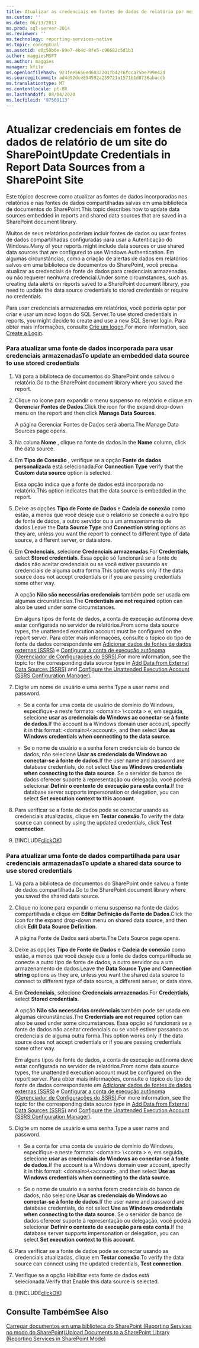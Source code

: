 ```yaml
---
title: Atualizar as credenciais em fontes de dados de relatório por meio de um site do SharePoint | Microsoft Docs
ms.custom: ''
ms.date: 06/13/2017
ms.prod: sql-server-2014
ms.reviewer: ''
ms.technology: reporting-services-native
ms.topic: conceptual
ms.assetid: e0c50b6e-89e7-4b4d-8fe5-c90682c5d1b1
author: maggiesMSFT
ms.author: maggies
manager: kfile
ms.openlocfilehash: 923fee5656ed6032201fb4276fcca75be799e42d
ms.sourcegitcommit: ad4d92dce894592a259721a1571b1d8736abacdb
ms.translationtype: MT
ms.contentlocale: pt-BR
ms.lasthandoff: 08/04/2020
ms.locfileid: "87569113"
---
```

# <a name="update-credentials-in-report-data-sources-from-a-sharepoint-site"></a><span data-ttu-id="de300-102">Atualizar credenciais em fontes de dados de relatório de um site do SharePoint</span><span class="sxs-lookup"><span data-stu-id="de300-102">Update Credentials in Report Data Sources from a SharePoint Site</span></span>
  <span data-ttu-id="de300-103">Este tópico descreve como atualizar as fontes de dados incorporadas nos relatórios e nas fontes de dados compartilhadas salvas em uma biblioteca de documentos do SharePoint.</span><span class="sxs-lookup"><span data-stu-id="de300-103">This topic describes how to update data sources embedded in reports and shared data sources that are saved in a SharePoint document library.</span></span>  
  
 <span data-ttu-id="de300-104">Muitos de seus relatórios poderiam incluir fontes de dados ou usar fontes de dados compartilhadas configuradas para usar a Autenticação do Windows.</span><span class="sxs-lookup"><span data-stu-id="de300-104">Many of your reports might include data sources or use shared data sources that are configured to use Windows Authentication.</span></span> <span data-ttu-id="de300-105">Em algumas circunstâncias, como a criação de alertas de dados em relatórios salvos em uma biblioteca de documentos do SharePoint, você precisa atualizar as credenciais de fonte de dados para credenciais armazenadas ou não requerer nenhuma credencial.</span><span class="sxs-lookup"><span data-stu-id="de300-105">Under some circumstances, such as creating data alerts on reports saved to a SharePoint document library, you need to update the data source credentials to stored credentials or require no credentials.</span></span>  
  
 <span data-ttu-id="de300-106">Para usar credenciais armazenadas em relatórios, você poderia optar por criar e usar um novo logon do SQL Server.</span><span class="sxs-lookup"><span data-stu-id="de300-106">To use stored credentials in reports, you might decide to create and use a new SQL Server login.</span></span> <span data-ttu-id="de300-107">Para obter mais informações, consulte [Crie um logon](../../relational-databases/security/authentication-access/create-a-login.md).</span><span class="sxs-lookup"><span data-stu-id="de300-107">For more information, see [Create a Login](../../relational-databases/security/authentication-access/create-a-login.md).</span></span>  
  
### <a name="to-update-an-embedded-data-source-to-use-stored-credentials"></a><span data-ttu-id="de300-108">Para atualizar uma fonte de dados incorporada para usar credenciais armazenadas</span><span class="sxs-lookup"><span data-stu-id="de300-108">To update an embedded data source to use stored credentials</span></span>  
  
1.  <span data-ttu-id="de300-109">Vá para a biblioteca de documentos do SharePoint onde salvou o relatório.</span><span class="sxs-lookup"><span data-stu-id="de300-109">Go to the SharePoint document library where you saved the report.</span></span>  
  
2.  <span data-ttu-id="de300-110">Clique no ícone para expandir o menu suspenso no relatório e clique em **Gerenciar Fontes de Dados**.</span><span class="sxs-lookup"><span data-stu-id="de300-110">Click the icon for the expand drop-down menu on the report and then click **Manage Data Sources**.</span></span>  
  
     <span data-ttu-id="de300-111">A página Gerenciar Fontes de Dados será aberta.</span><span class="sxs-lookup"><span data-stu-id="de300-111">The Manage Data Sources page opens.</span></span>  
  
3.  <span data-ttu-id="de300-112">Na coluna **Nome** , clique na fonte de dados.</span><span class="sxs-lookup"><span data-stu-id="de300-112">In the **Name** column, click the data source.</span></span>  
  
4.  <span data-ttu-id="de300-113">Em **Tipo de Conexão** , verifique se a opção **Fonte de dados personalizada** está selecionada.</span><span class="sxs-lookup"><span data-stu-id="de300-113">For **Connection Type** verify that the **Custom data source** option is selected.</span></span>  
  
     <span data-ttu-id="de300-114">Essa opção indica que a fonte de dados está incorporada no relatório.</span><span class="sxs-lookup"><span data-stu-id="de300-114">This option indicates that the data source is embedded in the report.</span></span>  
  
5.  <span data-ttu-id="de300-115">Deixe as opções **Tipo de Fonte de Dados** e **Cadeia de conexão** como estão, a menos que você deseje que o relatório se conecte a outro tipo de fonte de dados, a outro servidor ou a um armazenamento de dados.</span><span class="sxs-lookup"><span data-stu-id="de300-115">Leave the **Data Source Type** and **Connection string** options as they are, unless you want the report to connect to different type of data source, a different server, or data store.</span></span>  
  
6.  <span data-ttu-id="de300-116">Em **Credenciais**, selecione **Credenciais armazenadas**.</span><span class="sxs-lookup"><span data-stu-id="de300-116">For **Credentials**, select **Stored credentials**.</span></span> <span data-ttu-id="de300-117">Essa opção só funcionará se a fonte de dados não aceitar credenciais ou se você estiver passando as credenciais de alguma outra forma.</span><span class="sxs-lookup"><span data-stu-id="de300-117">This option works only if the data source does not accept credentials or if you are passing credentials some other way.</span></span>  
  
     <span data-ttu-id="de300-118">A opção **Não são necessárias credenciais** também pode ser usada em algumas circunstâncias.</span><span class="sxs-lookup"><span data-stu-id="de300-118">The **Credentials are not required** option can also be used under some circumstances.</span></span>  
  
     <span data-ttu-id="de300-119">Em alguns tipos de fonte de dados, a conta de execução autônoma deve estar configurada no servidor de relatórios.</span><span class="sxs-lookup"><span data-stu-id="de300-119">From some data source types, the unattended execution account must be configured on the report server.</span></span> <span data-ttu-id="de300-120">Para obter mais informações, consulte o tópico do tipo de fonte de dados correspondente em [Adicionar dados de fontes de dados externas &#40;SSRS&#41;](add-data-from-external-data-sources-ssrs.md) e [Configurar a conta de execução autônoma &#40;Gerenciador de Configurações do SSRS&#41;](../install-windows/configure-the-unattended-execution-account-ssrs-configuration-manager.md).</span><span class="sxs-lookup"><span data-stu-id="de300-120">For more information, see the topic for the corresponding data source type in [Add Data from External Data Sources &#40;SSRS&#41;](add-data-from-external-data-sources-ssrs.md) and [Configure the Unattended Execution Account &#40;SSRS Configuration Manager&#41;](../install-windows/configure-the-unattended-execution-account-ssrs-configuration-manager.md).</span></span>  
  
7.  <span data-ttu-id="de300-121">Digite um nome de usuário e uma senha.</span><span class="sxs-lookup"><span data-stu-id="de300-121">Type a user name and password.</span></span>  
  
    -   <span data-ttu-id="de300-122">Se a conta for uma conta de usuário de domínio do Windows, especifique-a neste formato: \<domain> \\<conta \> e, em seguida, selecione **usar as credenciais do Windows ao conectar-se à fonte de dados**.</span><span class="sxs-lookup"><span data-stu-id="de300-122">If the account is a Windows domain user account, specify it in this format: \<domain>\\<account\>, and then select **Use as Windows credentials when connecting to the data source**.</span></span>  
  
    -   <span data-ttu-id="de300-123">Se o nome de usuário e a senha forem credenciais do banco de dados, não selecione **Usar as credenciais do Windows ao conectar-se à fonte de dados**.</span><span class="sxs-lookup"><span data-stu-id="de300-123">If the user name and password are database credentials, do not select **Use as Windows credentials when connecting to the data source**.</span></span> <span data-ttu-id="de300-124">Se o servidor de banco de dados oferecer suporte à representação ou delegação, você poderá selecionar **Definir o contexto de execução para esta conta**.</span><span class="sxs-lookup"><span data-stu-id="de300-124">If the database server supports impersonation or delegation, you can select **Set execution context to this account**.</span></span>  
  
8.  <span data-ttu-id="de300-125">Para verificar se a fonte de dados pode se conectar usando as credenciais atualizadas, clique em **Testar conexão**.</span><span class="sxs-lookup"><span data-stu-id="de300-125">To verify the data source can connect by using the updated credentials, click **Test connection**.</span></span>  
  
9. [!INCLUDE[clickOK](../../includes/clickok-md.md)]  
  
### <a name="to-update-a-shared-data-source-to-use-stored-credentials"></a><span data-ttu-id="de300-126">Para atualizar uma fonte de dados compartilhada para usar credenciais armazenadas</span><span class="sxs-lookup"><span data-stu-id="de300-126">To update a shared data source to use stored credentials</span></span>  
  
1.  <span data-ttu-id="de300-127">Vá para a biblioteca de documentos do SharePoint onde salvou a fonte de dados compartilhada.</span><span class="sxs-lookup"><span data-stu-id="de300-127">Go to the SharePoint document library where you saved the shared data source.</span></span>  
  
2.  <span data-ttu-id="de300-128">Clique no ícone para expandir o menu suspenso na fonte de dados compartilhada e clique em **Editar Definição da Fonte de Dados**.</span><span class="sxs-lookup"><span data-stu-id="de300-128">Click the icon for the expand drop-down menu on shared data source, and then click **Edit Data Source Definition**.</span></span>  
  
     <span data-ttu-id="de300-129">A página Fonte de Dados será aberta.</span><span class="sxs-lookup"><span data-stu-id="de300-129">The Data Source page opens.</span></span>  
  
3.  <span data-ttu-id="de300-130">Deixe as opções **Tipo de Fonte de Dados** e **Cadeia de conexão** como estão, a menos que você deseje que a fonte de dados compartilhada se conecte a outro tipo de fonte de dados, a outro servidor ou a um armazenamento de dados.</span><span class="sxs-lookup"><span data-stu-id="de300-130">Leave the **Data Source Type** and **Connection string** options as they are, unless you want the shared data source to connect to different type of data source, a different server, or data store.</span></span>  
  
4.  <span data-ttu-id="de300-131">Em **Credenciais**, selecione **Credenciais armazenadas**.</span><span class="sxs-lookup"><span data-stu-id="de300-131">For **Credentials**, select **Stored credentials**.</span></span>  
  
     <span data-ttu-id="de300-132">A opção **Não são necessárias credenciais** também pode ser usada em algumas circunstâncias.</span><span class="sxs-lookup"><span data-stu-id="de300-132">The **Credentials are not required** option can also be used under some circumstances.</span></span> <span data-ttu-id="de300-133">Essa opção só funcionará se a fonte de dados não aceitar credenciais ou se você estiver passando as credenciais de alguma outra forma.</span><span class="sxs-lookup"><span data-stu-id="de300-133">This option works only if the data source does not accept credentials or if you are passing credentials some other way.</span></span>  
  
     <span data-ttu-id="de300-134">Em alguns tipos de fonte de dados, a conta de execução autônoma deve estar configurada no servidor de relatórios.</span><span class="sxs-lookup"><span data-stu-id="de300-134">From some data source types, the unattended execution account must be configured on the report server.</span></span> <span data-ttu-id="de300-135">Para obter mais informações, consulte o tópico do tipo de fonte de dados correspondente em [Adicionar dados de fontes de dados externas &#40;SSRS&#41;](add-data-from-external-data-sources-ssrs.md) e [Configurar a conta de execução autônoma &#40;Gerenciador de Configurações do SSRS&#41;](../install-windows/configure-the-unattended-execution-account-ssrs-configuration-manager.md).</span><span class="sxs-lookup"><span data-stu-id="de300-135">For more information, see the topic for the corresponding data source type in [Add Data from External Data Sources &#40;SSRS&#41;](add-data-from-external-data-sources-ssrs.md) and [Configure the Unattended Execution Account &#40;SSRS Configuration Manager&#41;](../install-windows/configure-the-unattended-execution-account-ssrs-configuration-manager.md).</span></span>  
  
5.  <span data-ttu-id="de300-136">Digite um nome de usuário e uma senha.</span><span class="sxs-lookup"><span data-stu-id="de300-136">Type a user name and password.</span></span>  
  
    -   <span data-ttu-id="de300-137">Se a conta for uma conta de usuário de domínio do Windows, especifique-a neste formato: \<domain> \\<conta \> e, em seguida, selecione **usar as credenciais do Windows ao conectar-se à fonte de dados.**</span><span class="sxs-lookup"><span data-stu-id="de300-137">If the account is a Windows domain user account, specify it in this format: \<domain>\\<account\>, and then select **Use as Windows credentials when connecting to the data source.**</span></span>  
  
    -   <span data-ttu-id="de300-138">Se o nome de usuário e a senha forem credenciais do banco de dados, não selecione **Usar as credenciais do Windows ao conectar-se à fonte de dados**.</span><span class="sxs-lookup"><span data-stu-id="de300-138">If the user name and password are database credentials, do not select **Use as Windows credentials when connecting to the data source**.</span></span> <span data-ttu-id="de300-139">Se o servidor de banco de dados oferecer suporte à representação ou delegação, você poderá selecionar **Definir o contexto de execução para esta conta**.</span><span class="sxs-lookup"><span data-stu-id="de300-139">If the database server supports impersonation or delegation, you can select **Set execution context to this account**.</span></span>  
  
6.  <span data-ttu-id="de300-140">Para verificar se a fonte de dados pode se conectar usando as credenciais atualizadas, clique em **Testar conexão**.</span><span class="sxs-lookup"><span data-stu-id="de300-140">To verify the data source can connect using the updated credentials, **Test connection**.</span></span>  
  
7.  <span data-ttu-id="de300-141">Verifique se a opção Habilitar esta fonte de dados está selecionada.</span><span class="sxs-lookup"><span data-stu-id="de300-141">Verify that Enable this data source is selected.</span></span>  
  
8.  [!INCLUDE[clickOK](../../includes/clickok-md.md)]  
  
## <a name="see-also"></a><span data-ttu-id="de300-142">Consulte Também</span><span class="sxs-lookup"><span data-stu-id="de300-142">See Also</span></span>  
 [<span data-ttu-id="de300-143">Carregar documentos em uma biblioteca do SharePoint &#40;Reporting Services no modo do SharePoint&#41;</span><span class="sxs-lookup"><span data-stu-id="de300-143">Upload Documents to a SharePoint Library &#40;Reporting Services in SharePoint Mode&#41;</span></span>](../upload-documents-to-a-sharepoint-library-reporting-services-in-sharepoint-mode.md)  
  
  
